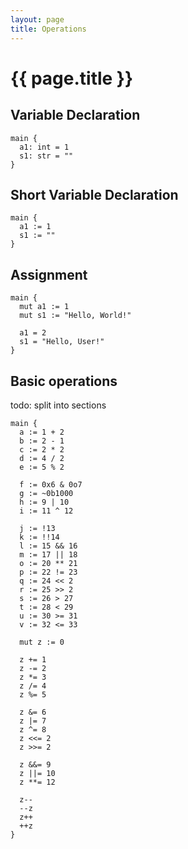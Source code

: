 ```yaml
---
layout: page
title: Operations
---
```


# {{ page.title }}

## Variable Declaration
```the
main {
  a1: int = 1
  s1: str = ""
}
```

## Short Variable Declaration
```the
main {
  a1 := 1
  s1 := ""
}
```

## Assignment
```the
main {
  mut a1 := 1
  mut s1 := "Hello, World!"

  a1 = 2
  s1 = "Hello, User!"
}
```

## Basic operations
todo: split into sections
```the
main {
  a := 1 + 2
  b := 2 - 1
  c := 2 * 2
  d := 4 / 2
  e := 5 % 2

  f := 0x6 & 0o7
  g := ~0b1000
  h := 9 | 10
  i := 11 ^ 12

  j := !13
  k := !!14
  l := 15 && 16
  m := 17 || 18
  o := 20 ** 21
  p := 22 != 23
  q := 24 << 2
  r := 25 >> 2
  s := 26 > 27
  t := 28 < 29
  u := 30 >= 31
  v := 32 <= 33

  mut z := 0

  z += 1
  z -= 2
  z *= 3
  z /= 4
  z %= 5

  z &= 6
  z |= 7
  z ^= 8
  z <<= 2
  z >>= 2

  z &&= 9
  z ||= 10
  z **= 12

  z--
  --z
  z++
  ++z
}
```

